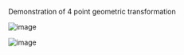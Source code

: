 Demonstration of 4 point geometric transformation

![image](https://github.com/user-attachments/assets/af32172f-8e98-4810-a66f-5dd9ec729f95)

![image](https://github.com/user-attachments/assets/6633e3c0-d408-49bf-990c-26e00de2dbde)
